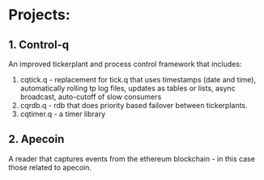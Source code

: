 # Projects:

## 1. Control-q
An improved tickerplant and process control framework that includes:
1) cqtick.q - replacement for tick.q that uses timestamps (date and time), automatically rolling tp log files, updates as tables or lists, async broadcast, auto-cutoff of slow consumers
2) cqrdb.q - rdb that does priority based failover between tickerplants.
3) cqtimer.q - a timer library


## 2. Apecoin
A reader that captures events from the ethereum blockchain - in this case those related to apecoin.
